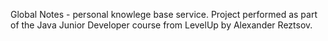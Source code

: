 Global Notes - personal knowlege base service.
Project performed as part of the Java Junior Developer course from LevelUp by Alexander Reztsov.
